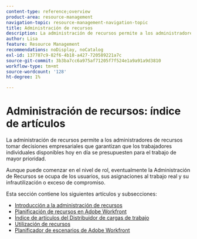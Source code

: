 ```yaml
---
content-type: reference;overview
product-area: resource-management
navigation-topic: resource-management-navigation-topic
title: Administración de recursos
description: La administración de recursos permite a los administradores de recursos tomar decisiones empresariales que garantizan que los trabajadores individuales disponibles hoy en día se presupuesten para el trabajo de mayor prioridad. Aunque puede comenzar en el nivel de rol, eventualmente la Administración de Recursos se preocupa por los usuarios y su infrautilización o exceso de compromiso.
author: Lisa
feature: Resource Management
recommendations: noDisplay, noCatalog
exl-id: 137787c9-82f6-4b18-a427-720589221a7c
source-git-commit: 3b3ba7cc6a975af71205f7f524e1a9a91a9d3810
workflow-type: tm+mt
source-wordcount: '128'
ht-degree: 1%

---
```


# Administración de recursos: índice de artículos

<!--Audited: 01/2024-->

La administración de recursos permite a los administradores de recursos tomar decisiones empresariales que garantizan que los trabajadores individuales disponibles hoy en día se presupuesten para el trabajo de mayor prioridad.

Aunque puede comenzar en el nivel de rol, eventualmente la Administración de Recursos se ocupa de los usuarios, sus asignaciones al trabajo real y su infrautilización o exceso de compromiso.

Esta sección contiene los siguientes artículos y subsecciones:

* [Introducción a la administración de recursos](../../resource-mgmt/resource-mgmt-overview/get-started-resource-management.md)
* [Planificación de recursos en Adobe Workfront](/help/quicksilver/resource-mgmt/resource-planning/resource-planning-overview.md)
* [Índice de artículos del Distribuidor de cargas de trabajo](/help/quicksilver/resource-mgmt/workload-balancer/workload-balancer.md)
* [Utilización de recursos](/help/quicksilver/resource-mgmt/resource-utilization/resource-utilization.md)
* [Planificador de escenarios de Adobe Workfront](/help/quicksilver/scenario-planner/scenario-planning.md)




